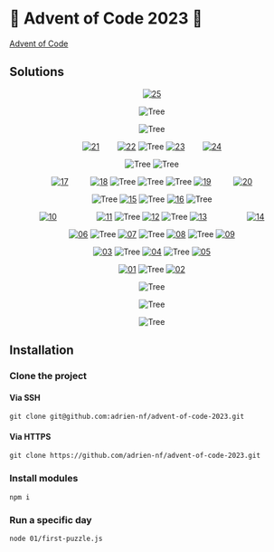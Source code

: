 # 🎄 Advent of Code 2023 🎄
[Advent of Code](https://adventofcode.com/2023)

## Solutions

<div align="center">
  
  <a href="25">![25](https://badgen.net/badge/color/25/yellow?label=)</a>

  ![Tree](https://badgen.net/badge/color/%20%20%20%20%20/green?label=)
  
  ![Tree](https://badgen.net/badge/color/%20%20%20%20%20%20%20%20%20%20%20%20%20%20%20/green?label=)

  <a href="21">![21](https://badgen.net/badge/color/21/yellow?label=)</a>
  &nbsp;&nbsp;&nbsp;&nbsp;&nbsp;&nbsp;
  <a href="22">![22](https://badgen.net/badge/color/22/yellow?label=)</a>
  ![Tree](https://badgen.net/badge/color/%20%20%20%20%20%20%20%20/green?label=)
  <a href="23">![23](https://badgen.net/badge/color/23/yellow?label=)</a>
  &nbsp;&nbsp;&nbsp;&nbsp;&nbsp;&nbsp;
  <a href="24">![24](https://badgen.net/badge/color/24/yellow?label=)</a>

  ![Tree](https://badgen.net/badge/color/%20%20%20%20%20%20%20%20%20%20%20%20%20%20%20%20%20%20%20%20%20%20/green?label=)
  ![Tree](https://badgen.net/badge/color/%20%20%20%20%20%20%20%20%20%20%20%20%20%20%20%20%20%20%20%20%20%20/green?label=)

  <a href="17">![17](https://badgen.net/badge/color/17/yellow?label=)</a>
  &nbsp;&nbsp;&nbsp;&nbsp;&nbsp;&nbsp;&nbsp;&nbsp;
  <a href="18">![18](https://badgen.net/badge/color/18/yellow?label=)</a>
  ![Tree](https://badgen.net/badge/color/%20%20%20%20%20%20%20%20%20%20%20%20%20%20/green?label=)
  ![Tree](https://badgen.net/badge/color/%20%20%20%20%20%20%20%20%20%20%20%20%20%20/green?label=)
  ![Tree](https://badgen.net/badge/color/%20%20%20%20%20%20%20%20%20%20%20%20%20%20/green?label=)
  <a href="19">![19](https://badgen.net/badge/color/19/yellow?label=)</a>
  &nbsp;&nbsp;&nbsp;&nbsp;&nbsp;&nbsp;&nbsp;&nbsp;
  <a href="20">![20](https://badgen.net/badge/color/20/yellow?label=)</a>

  ![Tree](https://badgen.net/badge/color/%20%20%20%20%20%20%20%20%20%20%20%20%20%20%20%20%20%20%20%20%20%20%20%20%20%20%20%20%20%20/green?label=)
  <a href="15">![15](https://badgen.net/badge/color/15/yellow?label=)</a>
  ![Tree](https://badgen.net/badge/color/%20%20%20%20%20%20/green?label=)
  <a href="16">![16](https://badgen.net/badge/color/16/yellow?label=)</a>
  ![Tree](https://badgen.net/badge/color/%20%20%20%20%20%20%20%20%20%20%20%20%20%20%20%20%20%20%20%20%20%20%20%20%20%20%20%20%20%20/green?label=)

  <a href="10">![10](https://badgen.net/badge/color/10/yellow?label=)</a>
  &nbsp;&nbsp;&nbsp;&nbsp;&nbsp;&nbsp;&nbsp;&nbsp;&nbsp;&nbsp;&nbsp;&nbsp;&nbsp;&nbsp;&nbsp;&nbsp;
  <a href="11">![11](https://badgen.net/badge/color/11/yellow?label=)</a>
  ![Tree](https://badgen.net/badge/color/%20%20%20%20%20%20%20%20%20%20%20%20%20%20/green?label=)
  <a href="12">![12](https://badgen.net/badge/color/12/yellow?label=)</a>
  ![Tree](https://badgen.net/badge/color/%20%20%20%20%20%20%20%20%20%20%20%20%20%20/green?label=)
  <a href="13">![13](https://badgen.net/badge/color/13/yellow?label=)</a>
  &nbsp;&nbsp;&nbsp;&nbsp;&nbsp;&nbsp;&nbsp;&nbsp;&nbsp;&nbsp;&nbsp;&nbsp;&nbsp;&nbsp;&nbsp;&nbsp;
  <a href="14">![14](https://badgen.net/badge/color/14/yellow?label=)</a>

  <a href="06">![06](https://badgen.net/badge/color/06/yellow?label=)</a>
  ![Tree](https://badgen.net/badge/color/%20%20%20%20%20%20%20%20%20%20%20%20%20%20%20%20%20%20%20%20%20%20%20%20%20%20%20%20%20%20%20%20%20/green?label=)
  <a href="07">![07](https://badgen.net/badge/color/07/yellow?label=)</a>
  ![Tree](https://badgen.net/badge/color/%20%20%20%20%20%20%20%20/green?label=)
  <a href="08">![08](https://badgen.net/badge/color/08/yellow?label=)</a>
  ![Tree](https://badgen.net/badge/color/%20%20%20%20%20%20%20%20%20%20%20%20%20%20%20%20%20%20%20%20%20%20%20%20%20%20%20%20%20%20%20%20%20/green?label=)
  <a href="09">![09](https://badgen.net/badge/color/09/yellow?label=)</a>

  
  <a href="03">![03](https://badgen.net/badge/color/03/yellow?label=)</a>
  ![Tree](https://badgen.net/badge/color/%20%20%20%20%20%20%20%20%20%20%20%20%20%20%20%20%20%20%20%20%20%20%20%20%20%20%20%20%20%20%20%20%20/green?label=)
  <a href="04">![04](https://badgen.net/badge/color/04/yellow?label=)</a>
  ![Tree](https://badgen.net/badge/color/%20%20%20%20%20%20%20%20%20%20%20%20%20%20%20%20%20%20%20%20%20%20%20%20%20%20%20%20%20%20%20%20%20/green?label=)
  <a href="05">![05](https://badgen.net/badge/color/05/yellow?label=)</a>

  
  <a href="01">![01](https://badgen.net/badge/color/01/yellow?label=)</a>
  ![Tree](https://badgen.net/badge/color/%20%20%20%20%20%20%20%20%20%20%20%20%20%20%20%20%20%20%20%20%20%20%20%20%20%20%20%20%20%20%20%20%20/green?label=)
  <a href="02">![02](https://badgen.net/badge/color/02/yellow?label=)</a>
  
  ![Tree](https://badgen.net/badge/color/%20%20%20%20%20%20%20%20%20%20%20%20/orange?label=)
  
  ![Tree](https://badgen.net/badge/color/%20%20%20%20%20%20%20%20%20%20%20%20/orange?label=)
  
  ![Tree](https://badgen.net/badge/color/%20%20%20%20%20%20%20%20%20%20%20%20/orange?label=)

</div>

## Installation

### Clone the project
#### Via SSH
```
git clone git@github.com:adrien-nf/advent-of-code-2023.git
```
#### Via HTTPS
```
git clone https://github.com/adrien-nf/advent-of-code-2023.git
```

### Install modules
```
npm i
```

### Run a specific day
```
node 01/first-puzzle.js
```
